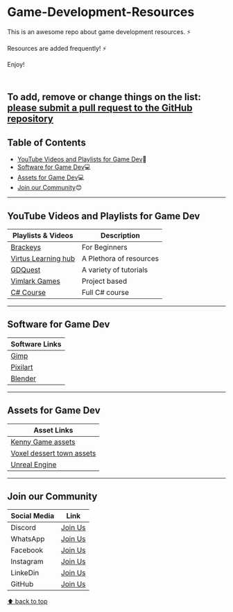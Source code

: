 # Game-Development-Resources
This is an awesome repo about game development resources. ⚡

Resources are added frequently! ⚡

Enjoy!


<br>To add, remove or change things on the list:
[please submit a pull request to the GitHub repository](https://github.com/Resourcio-Community/Game-Development-Resources)
---
## Table of Contents
- [YouTube Videos and Playlists for Game Dev](#youtube-videos-and-playlists-for-game-dev):incoming_envelope:
- [Software for Game Dev](#software-for-game-dev):computer:
- [Assets for Game Dev](#assets-for-game-dev):computer:
- [Join our Community](#join-our-community):blush:
---
## YouTube Videos and Playlists for Game Dev
| Playlists & Videos | Description |
| -------------------| ----------- |
| [Brackeys](https://youtube.com/@Brackeys) | For Beginners|
| [Virtus Learning hub](https://youtube.com/@VirtusEdu) | A Plethora of resources|
| [GDQuest](https://youtube.com/@Gdquest) | A variety of tutorials | 
| [Vimlark Games](https://youtube.com/@Vimlark) | Project based |
|[C# Course](https://youtu.be/wxznTygnRfQ)|Full C# course|
---
## Software for Game Dev
| Software Links |
| ------------- |
|[Gimp](https://www.gimp.org/)|
|[Pixilart](https://www.pixilart.com/)|
|[Blender](https://www.blender.org/) |
---
## Assets for Game Dev
| Asset Links |
| ------------- |
|[Kenny Game assets](https://www.kenney.nl/assets/)|
|[Voxel dessert town assets](https://maxparata.itch.io/voxel-desert-town)|
|[Unreal Engine](https://www.unrealengine.com/marketplace/en-US/free?count=20&sortBy=effectiveDate&sortDir=DESC&start=0) |
---
## Join our Community
| Social Media | Link |
| ------------ | ---- |
| Discord | [Join Us](https://discord.gg/j2cMDF6Dtx) |
| WhatsApp | [Join Us](https://chat.whatsapp.com/Km6AX9di04ZLIpFEcXTiNK) |
| Facebook | [Join Us](https://www.facebook.com/profile.php?id=100088472180461) |
| Instagram | [Join Us](https://www.instagram.com/resourciocommunity22/) |
| LinkeDin | [Join Us](https://www.linkedin.com/in/resourcio-community22/) |
| GitHub | [Join Us](https://github.com/Resourcio-Community) |

[⬆ back to top](#table-of-contents)
